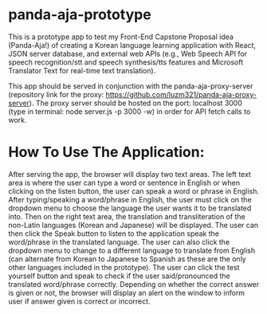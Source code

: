 # panda-aja-prototype

This is a prototype app to test my Front-End Capstone Proposal idea (Panda-Aja!) of creating a Korean language learning application with React, JSON server database, and external web APIs (e.g., Web Speech API for speech recognition/stt and speech synthesis/tts features and Microsoft Translator Text for real-time text translation).

This app should be served in conjunction with the panda-aja-proxy-server (repository link for the proxy: https://github.com/luzm321/panda-aja-proxy-server). The proxy server should be hosted on the port: localhost 3000 (type in terminal: node server.js -p 3000 -w) in order for API fetch calls to work.

# How To Use The Application:

After serving the app, the browser will display two text areas. The left text area is where the user can type a word or sentence in English or when clicking on the listen button, the user can speak a word or phrase in English.
After typing/speaking a word/phrase in English, the user must click on the dropdown menu to choose the language the user wants it to be translated into.
Then on the right text area, the translation and transliteration of the non-Latin languages (Korean and Japanese) will be displayed.
The user can then click the Speak button to listen to the application speak the word/phrase in the translated language.
The user can also click the dropdown menu to change to a different language to translate from English (can alternate from Korean to Japanese to Spanish as these are the only other languages included in the prototype).
The user can click the test yourself button and speak to check if the user said/pronounced the translated word/phrase correctly. Depending on whether the correct answer is given or not, the browser will display an alert on the window to inform user if answer given is correct or incorrect.
